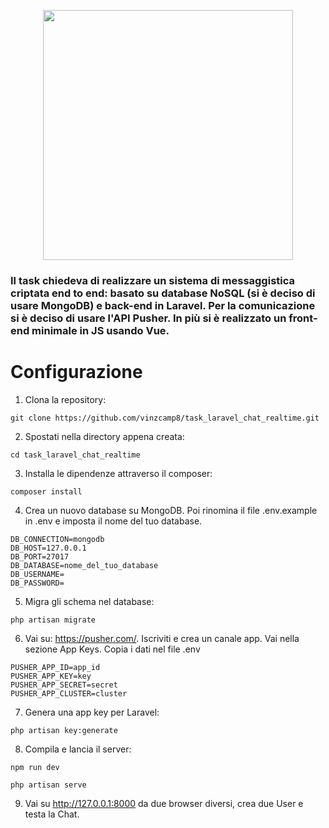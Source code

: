 <p align="center"><a href="https://laravel.com" target="_blank"><img src="https://raw.githubusercontent.com/laravel/art/master/logo-lockup/5%20SVG/2%20CMYK/1%20Full%20Color/laravel-logolockup-cmyk-red.svg" width="400"></a></p>

<h3> Il task chiedeva di realizzare un sistema di messaggistica criptata end to end: basato su database NoSQL (si è deciso di usare MongoDB) e back-end in Laravel. Per la comunicazione si è deciso di usare l'API Pusher. In più si è realizzato un front-end minimale in JS usando Vue. </h3>

# Configurazione
1. Clona la repository:
```
git clone https://github.com/vinzcamp8/task_laravel_chat_realtime.git
```

2. Spostati nella directory appena creata:
```
cd task_laravel_chat_realtime
```

3. Installa le dipendenze attraverso il composer:
```
composer install
```

4. Crea un nuovo database su MongoDB. Poi rinomina il file .env.example in .env e imposta il nome del tuo database.
```
DB_CONNECTION=mongodb
DB_HOST=127.0.0.1
DB_PORT=27017
DB_DATABASE=nome_del_tuo_database
DB_USERNAME=
DB_PASSWORD=
```

5. Migra gli schema nel database:
```
php artisan migrate
```

6. Vai su: https://pusher.com/. Iscriviti e crea un canale app. Vai nella sezione App Keys. Copia i dati nel file .env 
```
PUSHER_APP_ID=app_id
PUSHER_APP_KEY=key
PUSHER_APP_SECRET=secret
PUSHER_APP_CLUSTER=cluster
```

7. Genera una app key per Laravel:
```
php artisan key:generate
``` 

8. Compila e lancia il server:
```
npm run dev
``` 
```
php artisan serve
``` 
9. Vai su http://127.0.0.1:8000 da due browser diversi, crea due User e testa la Chat.